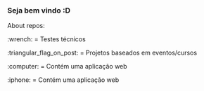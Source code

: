 ### Seja bem vindo :D

About repos:

<p>:wrench: = Testes técnicos </p>
<p>:triangular_flag_on_post: = Projetos baseados em eventos/cursos</p>
<p>:computer: = Contém uma aplicação web </p>
<p>:iphone: = Contém uma aplicação web</p>
